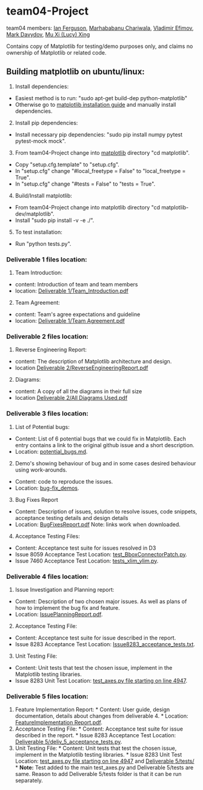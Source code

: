 # team04-Project

team04 members: [Ian Ferguson](https://github.com/Mr-Ian-Ferguson), [Marhababanu Chariwala](https://github.com/marhabac33), [Vladimir Efimov](https://github.com/efimovvl), [Mark Davydov](https://github.com/MarkDavydov), [Mu Xi (Lucy) Xing](https://github.com/LucyXMX)

Contains copy of Matplotlib for testing/demo purposes only, and claims no ownership of Matplotlib or related code.

## Building matplotlib on ubuntu/linux:
1. Install dependencies:
  * Easiest method is to run: "sudo apt-get build-dep python-matplotlib"
  * Otherwise go to [matplotlib installation guide](http://matplotlib.org/users/installing.html) and manually install dependencies.
2. Install pip dependencies:
  * Install necessary pip dependencies: "sudo pip install numpy pytest pytest-mock mock".
3. From team04-Project change into [matplotlib](https://github.com/CSCD01-Winter2017/team04-Project/tree/master/matplotlib) directory "cd matplotlib".
  * Copy "setup.cfg.template" to "setup.cfg".
  * In "setup.cfg" change "#local_freetype = False" to "local_freetype = True".
  * In "setup.cfg" change "#tests = False" to "tests = True".
4. Build/Install matplotlib:
  * From team04-Project change into matplotlib directory "cd matplotlib-dev/matplotlib".
  * Install "sudo pip install -v -e ./".
5. To test installation:
  * Run "python tests.py".


### Deliverable 1 files location:

1. Team Introduction:
  * content: Introduction of team and team members
  * location: [Deliverable 1/Team_Introduction.pdf](https://github.com/CSCD01-Winter2017/team04-Project/blob/master/Deliverable%201/Team_Introduction.pdf)

2. Team Agreement:
  * content: Team's agree expectations and guideline
  * location: [Deliverable 1/Team Agreement.pdf](https://github.com/CSCD01-Winter2017/team04-Project/blob/master/Deliverable%201/Team%20Agreement.pdf)

### Deliverable 2 files location:

1. Reverse Engineering Report:
  * content: The description of Matplotlib architecture and design.
  * location [Deliverable 2/ReverseEngineeringReport.pdf](https://github.com/CSCD01-Winter2017/team04-Project/blob/master/Deliverable%202/ReverseEngineeringReport.pdf)

2. Diagrams:
  * content: A copy of all the diagrams in their full size
  * location [Deliverable 2/All Diagrams Used.pdf](https://github.com/CSCD01-Winter2017/team04-Project/blob/master/Deliverable%202/All%20Diagrams%20Used.pdf)


### Deliverable 3 files location:

1. List of Potential bugs:
  * Content: List of 6 potential bugs that we could fix in Matplotlib. Each entry contains a link to the original github issue and a short description.
  * Location: [potential_bugs.md](https://github.com/CSCD01-Winter2017/team04-Project/blob/master/Deliverable%203/potential_bugs.md).
2. Demo's showing behaviour of bug and in some cases desired behaviour   using work-arounds.
  * Content: code to reproduce the issues.
  * Location: [bug-fix_demos](https://github.com/CSCD01-Winter2017/team04-Project/tree/master/Deliverable%203/bug-fix_demos).
3. Bug Fixes Report
  * Content: Description of issues, solution to resolve issues, code snippets, acceptance testing details and design details
  * Location: [BugFixesReport.pdf](https://github.com/CSCD01-Winter2017/team04-Project/blob/master/Deliverable%203/BugFixesReport.pdf) Note: links work when downloaded.
4. Acceptance Testing Files:
  * Content: Acceptance test suite for issues resolved in D3
  * Issue 8059 Acceptance Test Location: [test_BboxConnectorPatch.py](https://github.com/CSCD01-Winter2017/team04-Project/blob/master/Deliverable%203/acceptanceTests/test_BboxConnectorPatch.py).
  * Issue 7460 Acceptance Test Location: [tests_xlim_ylim.py](https://github.com/CSCD01-Winter2017/team04-Project/blob/master/Deliverable%203/acceptanceTests/tests_xlim_ylim.py).
### Deliverable 4 files location:

1. Issue Investigation and Planning report:
  * Content: Description of two chosen major issues. As well as plans of how to implement the bug fix and feature.
  * Location: [IssuePlanningReport.pdf](https://github.com/CSCD01-Winter2017/team04-Project/blob/master/Deliverable%204/IssuePlanningReport.pdf).
2. Acceptance Testing File:
  * Content: Acceptance test suite for issue described in the report.
  * Issue 8283 Acceptance Test Location: [Issue8283_acceptance_tests.txt](https://github.com/CSCD01-Winter2017/team04-Project/blob/master/Deliverable%204/Issue8283_acceptance_tests.txt).
3. Unit Testing File:
  * Content: Unit tests that test the chosen issue, implement in the Matplotlib testing libraries.
  * Issue 8283 Unit Test Location: [test_axes.py file starting on line 4947](https://github.com/CSCD01-Winter2017/team04-Project/blob/master/matplotlib/lib/matplotlib/tests/test_axes.py#L4947-L5130).

### Deliverable 5 files location:

  1. Feature Implementation Report:
    * Content: User guide, design documentation, details about changes from deliverable 4.
    * Location: [FeatureImplementation Report.pdf](https://github.com/CSCD01-Winter2017/team04-Project/blob/master/Deliverable%205/FeatureImplementationReport.pdf).
  2. Acceptance Testing File:
    * Content: Acceptance test suite for issue described in the report.
    * Issue 8283 Acceptance Test Location: [Deliverable 5/deliv_5_acceptance_tests.py](https://github.com/CSCD01-Winter2017/team04-Project/blob/master/Deliverable%205/deliv_5_acceptance_tests.py).
  3. Unit Testing File:
    * Content: Unit tests that test the chosen issue, implement in the Matplotlib testing libraries.
    * Issue 8283 Unit Test Location: [test_axes.py file starting on line 4947](https://github.com/CSCD01-Winter2017/team04-Project/blob/master/matplotlib/lib/matplotlib/tests/test_axes.py/#L4947) and [Deliverable 5/tests/](https://github.com/CSCD01-Winter2017/team04-Project/tree/master/Deliverable%205/tests)
    * **Note:** Test added to the main test_axes.py and Deliverable 5/tests are same. Reason to add Deliverable 5/tests folder is that it can be run separately.
